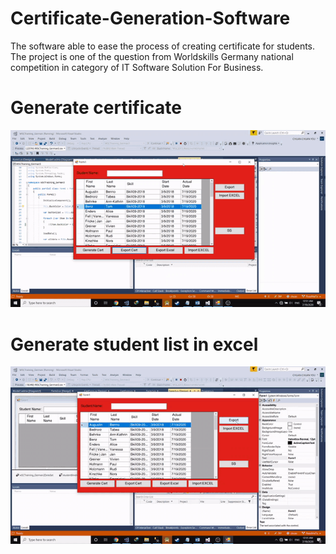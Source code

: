# Certificate-Generation-Software
The software able to ease the process of creating certificate for students. The project is one of the question from Worldskills Germany national competition in category of IT Software Solution For Business.

# Generate certificate
![](https://github.com/ChuaN15/Certificate-Generation-Software/blob/master/2020-07-19-00-31-33-Trim.gif)

# Generate student list in excel
![](https://github.com/ChuaN15/Certificate-Generation-Software/blob/master/2020-07-19-00-35-47-Trim-2.gif)
